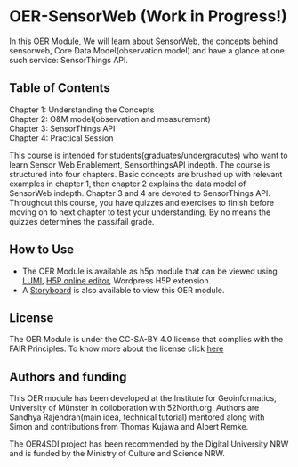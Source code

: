 # OER-SensorWeb (Work in Progress!)

In this OER Module, We will learn about SensorWeb, the concepts behind sensorweb, Core Data Model(observation model) and have a glance at one such service: SensorThings API.

## Table of Contents
Chapter 1: Understanding the Concepts <br />
Chapter 2: O&M model(observation and measurement) <br />
Chapter 3: SensorThings API <br/>
Chapter 4: Practical Session

This course is intended for students(graduates/undergradutes) who want to learn Sensor Web Enablement, SensorthingsAPI indepth. The course is structured into four chapters. Basic concepts are brushed up with relevant examples in chapter 1, then chapter 2 explains the data model of SensorWeb indepth. Chapter 3 and 4 are devoted to SensorThings API. Throughout this course, you have quizzes and exercises to finish before moving on to next chapter to test your understanding. By no means the quizzes determines the pass/fail grade.

## How to Use
+ The OER Module is available as h5p module that can be viewed using [LUMI](https://app.lumi.education/), [H5P online editor](https://h5p.org/node/add/h5p-content), Wordpress H5P extension.
+ A [Storyboard](Storyboard.MD) is also available to view this OER module.

## License
The OER Module is under the CC-SA-BY 4.0 license that complies with the FAIR Principles. To know more about the license click [here](LICENSE.MD)

## Authors and funding
This OER module has been developed at the Institute for Geoinformatics, University of Münster in colloboration with 52North.org. Authors are Sandhya Rajendran(main idea, technical tutorial) mentored along with Simon and contributions from Thomas Kujawa and Albert Remke.

The OER4SDI project has been recommended by the Digital University NRW and is funded by the Ministry of Culture and Science NRW.
